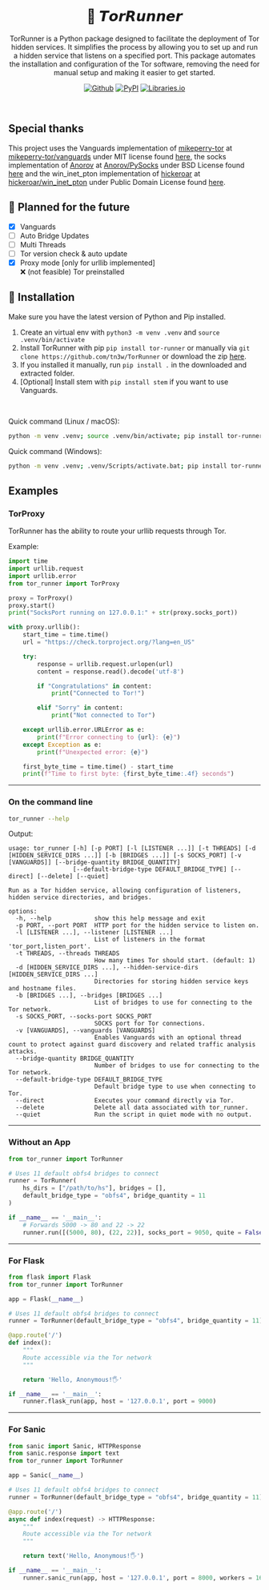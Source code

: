 <h1 align="center">🧅 𝙏𝙤𝙧𝙍𝙪𝙣𝙣𝙚𝙧</h1>
<p align="center">TorRunner is a Python package designed to facilitate the deployment of Tor hidden services. It simplifies the process by allowing you to set up and run a hidden service that listens on a specified port. This package automates the installation and configuration of the Tor software, removing the need for manual setup and making it easier to get started.</p>
<p align="center"><a rel="noreferrer noopener" href="https://github.com/tn3w/TorRunner"><img alt="Github" src="https://img.shields.io/badge/Github-141e24.svg?&style=for-the-badge&logo=github&logoColor=white"></a>  <a rel="noreferrer noopener" href="https://pypi.org/project/tor-runner/"><img alt="PyPI" src="https://img.shields.io/badge/PyPi-141e24.svg?&style=for-the-badge&logo=python&logoColor=white"></a>  <a rel="noreferrer noopener" href="https://libraries.io/pypi/tor-runner"><img alt="Libraries.io" src="https://img.shields.io/badge/Libraries.io-141e24.svg?&style=for-the-badge&logo=npm&logoColor=white"></a></p>

<br>

## Special thanks
This project uses the Vanguards implementation of [mikeperry-tor](https://github.com/mikeperry-tor) at [mikeperry-tor/vanguards](https://github.com/mikeperry-tor/vanguards) under MIT license found [here](https://github.com/mikeperry-tor/vanguards/blob/master/LICENSE), the socks implementation of [Anorov](https://github.com/Anorov) at [Anorov/PySocks](https://github.com/Anorov/PySocks) under BSD License found [here](https://github.com/Anorov/PySocks/blob/master/LICENSE) and the win_inet_pton implementation of [hickeroar](https://github.com/hickeroar) at [hickeroar/win_inet_pton](https://github.com/hickeroar/win_inet_pton) under Public Domain License found [here](https://github.com/hickeroar/win_inet_pton/blob/master/LICENSE).

## 📌 Planned for the future
- [x] Vanguards
- [ ] Auto Bridge Updates
- [ ] Multi Threads
- [ ] Tor version check & auto update
- [x] Proxy mode [only for urllib implemented]<br>
❌ (not feasible) Tor preinstalled

## 🚀 Installation
Make sure you have the latest version of Python and Pip installed.

1. Create an virtual env with `python3 -m venv .venv` and `source .venv/bin/activate`
2. Install TorRunner with pip `pip install tor-runner` or manually via `git clone https://github.com/tn3w/TorRunner` or download the zip [here](https://github.com/tn3w/TorRunner/archive/refs/heads/master.zip).
3. If you installed it manually, run `pip install .` in the downloaded and extracted folder.
4. [Optional] Install stem with `pip install stem` if you want to use Vanguards.

<br>

Quick command (Linux / macOS):
```bash
python -m venv .venv; source .venv/bin/activate; pip install tor-runner
```

Quick command (Windows):
```bash
python -m venv .venv; .venv/Scripts/activate.bat; pip install tor-runner
```

## Examples
### TorProxy
TorRunner has the ability to route your urllib requests through Tor.

Example:
```python
import time
import urllib.request
import urllib.error
from tor_runner import TorProxy

proxy = TorProxy()
proxy.start()
print("SocksPort running on 127.0.0.1:" + str(proxy.socks_port))

with proxy.urllib():
    start_time = time.time()
    url = "https://check.torproject.org/?lang=en_US"

    try:
        response = urllib.request.urlopen(url)
        content = response.read().decode('utf-8')

        if "Congratulations" in content:
            print("Connected to Tor!")

        elif "Sorry" in content:
            print("Not connected to Tor")

    except urllib.error.URLError as e:
        print(f"Error connecting to {url}: {e}")
    except Exception as e:
        print(f"Unexpected error: {e}")

    first_byte_time = time.time() - start_time
    print(f"Time to first byte: {first_byte_time:.4f} seconds")
```

---

### On the command line
```bash
tor_runner --help
```

Output:
```
usage: tor_runner [-h] [-p PORT] [-l [LISTENER ...]] [-t THREADS] [-d [HIDDEN_SERVICE_DIRS ...]] [-b [BRIDGES ...]] [-s SOCKS_PORT] [-v [VANGUARDS]] [--bridge-quantity BRIDGE_QUANTITY]
                  [--default-bridge-type DEFAULT_BRIDGE_TYPE] [--direct] [--delete] [--quiet]

Run as a Tor hidden service, allowing configuration of listeners, hidden service directories, and bridges.

options:
  -h, --help            show this help message and exit
  -p PORT, --port PORT  HTTP port for the hidden service to listen on.
  -l [LISTENER ...], --listener [LISTENER ...]
                        List of listeners in the format 'tor_port,listen_port'.
  -t THREADS, --threads THREADS
                        How many times Tor should start. (default: 1)
  -d [HIDDEN_SERVICE_DIRS ...], --hidden-service-dirs [HIDDEN_SERVICE_DIRS ...]
                        Directories for storing hidden service keys and hostname files.
  -b [BRIDGES ...], --bridges [BRIDGES ...]
                        List of bridges to use for connecting to the Tor network.
  -s SOCKS_PORT, --socks-port SOCKS_PORT
                        SOCKS port for Tor connections.
  -v [VANGUARDS], --vanguards [VANGUARDS]
                        Enables Vanguards with an optional thread count to protect against guard discovery and related traffic analysis attacks.
  --bridge-quantity BRIDGE_QUANTITY
                        Number of bridges to use for connecting to the Tor network.
  --default-bridge-type DEFAULT_BRIDGE_TYPE
                        Default bridge type to use when connecting to Tor.
  --direct              Executes your command directly via Tor.
  --delete              Delete all data associated with tor_runner.
  --quiet               Run the script in quiet mode with no output.
```

---

### Without an App
```python
from tor_runner import TorRunner

# Uses 11 default obfs4 bridges to connect
runner = TorRunner(
    hs_dirs = ["/path/to/hs"], bridges = [],
    default_bridge_type = "obfs4", bridge_quantity = 11
)

if __name__ == '__main__':
    # Forwards 5000 -> 80 and 22 -> 22
    runner.run([(5000, 80), (22, 22)], socks_port = 9050, quite = False, wait = True)
```

---

### For Flask
```python
from flask import Flask
from tor_runner import TorRunner

app = Flask(__name__)

# Uses 11 default obfs4 bridges to connect
runner = TorRunner(default_bridge_type = "obfs4", bridge_quantity = 11)

@app.route('/')
def index():
    """
    Route accessible via the Tor network
    """

    return 'Hello, Anonymous!🖐️'

if __name__ == '__main__':
    runner.flask_run(app, host = '127.0.0.1', port = 9000)
```

---

### For Sanic
```python
from sanic import Sanic, HTTPResponse
from sanic.response import text
from tor_runner import TorRunner

app = Sanic(__name__)

# Uses 11 default obfs4 bridges to connect
runner = TorRunner(default_bridge_type = "obfs4", bridge_quantity = 11)

@app.route('/')
async def index(request) -> HTTPResponse:
    """
    Route accessible via the Tor network
    """

    return text('Hello, Anonymous!🖐️')

if __name__ == '__main__':
    runner.sanic_run(app, host = '127.0.0.1', port = 8000, workers = 16)
```

